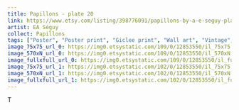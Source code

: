```yaml
---
title: Papillons - plate 20 
link: https://www.etsy.com/listing/398776091/papillons-by-a-e-seguy-plate-20-nature?utm_source=thedoveandtheseagull&utm_medium=api&utm_campaign=api
artist: EA Séguy
collect: Papillons
tags: ["Poster", "Poster print", "Giclee print", "Wall art", "Vintage", "Watercolour", "Nature", "Botanical art", "Wildlife", "Nature print", "Butterfly print", "Butterfly art", "Butterfly poster"]
image_75x75_url_0: https://img0.etsystatic.com/109/0/12853550/il_75x75.986792496_c5xl.jpg
image_570xN_url_0: https://img0.etsystatic.com/109/0/12853550/il_570xN.986792496_c5xl.jpg
image_fullxfull_url_0: https://img0.etsystatic.com/109/0/12853550/il_fullxfull.986792496_c5xl.jpg
image_75x75_url_1: https://img0.etsystatic.com/102/0/12853550/il_75x75.986792562_erxg.jpg
image_570xN_url_1: https://img0.etsystatic.com/102/0/12853550/il_570xN.986792562_erxg.jpg
image_fullxfull_url_1: https://img0.etsystatic.com/102/0/12853550/il_fullxfull.986792562_erxg.jpg
---
```

T